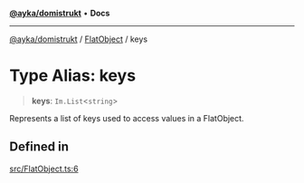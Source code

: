 [**@ayka/domistrukt**](../../../README.md) • **Docs**

***

[@ayka/domistrukt](../../../globals.md) / [FlatObject](../README.md) / keys

# Type Alias: keys

> **keys**: `Im.List`\<`string`\>

Represents a list of keys used to access values in a FlatObject.

## Defined in

[src/FlatObject.ts:6](https://github.com/AndreyMork/domistrukt/blob/edcfe9ca26584b5845c6864b1bb3eb94a6a879e3/src/FlatObject.ts#L6)
